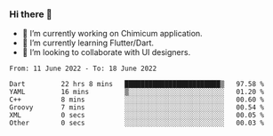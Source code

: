 ### Hi there 👋

<!--
**devcat37/devcat37** is a ✨ _special_ ✨ repository because its `README.md` (this file) appears on your GitHub profile.-->


- 🔭 I’m currently working on Chimicum application.
- 🌱 I’m currently learning Flutter/Dart.
- 👯 I’m looking to collaborate with UI designers.
<!-- - 🤔 I’m looking for help with ... -->

<!--START_SECTION:waka-->

```text
From: 11 June 2022 - To: 18 June 2022

Dart         22 hrs 8 mins   ████████████████████████▒   97.58 %
YAML         16 mins         ▒░░░░░░░░░░░░░░░░░░░░░░░░   01.20 %
C++          8 mins          ░░░░░░░░░░░░░░░░░░░░░░░░░   00.60 %
Groovy       7 mins          ░░░░░░░░░░░░░░░░░░░░░░░░░   00.54 %
XML          0 secs          ░░░░░░░░░░░░░░░░░░░░░░░░░   00.05 %
Other        0 secs          ░░░░░░░░░░░░░░░░░░░░░░░░░   00.03 %
```

<!--END_SECTION:waka-->
